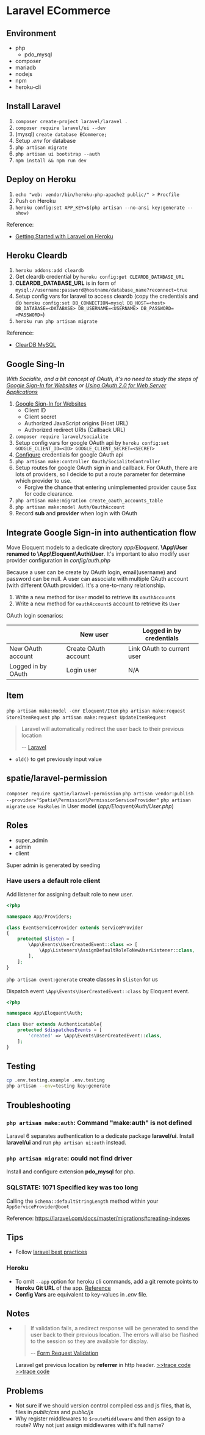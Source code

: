 # Laravel ECommerce

## Environment

-   php
    -   pdo_mysql
-   composer
-   mariadb
-   nodejs
-   npm
-   heroku-cli

## Install Laravel

1. `composer create-project laravel/laravel .`
2. `composer require laravel/ui --dev`
3. (mysql) `create database ECommerce;`
4. Setup _.env_ for database
5. `php artisan migrate`
6. `php artisan ui bootstrap --auth`
7. `npm install && npm run dev`

## Deploy on Heroku

1. `echo "web: vendor/bin/heroku-php-apache2 public/" > Procfile`
2. Push on Heroku
3. `heroku config:set APP_KEY=$(php artisan --no-ansi key:generate --show)`

Reference:

-   [Getting Started with Laravel on Heroku](https://devcenter.heroku.com/articles/getting-started-with-laravel)

## Heroku Cleardb

1. `heroku addons:add cleardb`
2. Get cleardb credential by `heroku config:get CLEARDB_DATABASE_URL`
3. **CLEARDB_DATABASE_URL** is in form of `mysql://username:password@hostname/database_name?reconnect=true`
4. Setup config vars for laravel to access cleardb (copy the credentials and do `heroku config:set DB_CONNECTION=mysql DB_HOST=<host> DB_DATABASE=<DATABASE> DB_USERNAME=<USERNAME> DB_PASSWORD=<PASSWORD>`)
5. `heroku run php artisan migrate`

Reference:

-   [ClearDB MySQL](https://devcenter.heroku.com/articles/cleardb)

## Google Sing-In

_With Socialite, and a bit concept of OAuth, it's no need to study the steps of [Google Sign-In for Websites](https://developers.google.com/identity/sign-in/web/sign-in) or [Using OAuth 2.0 for Web Server Applications](https://developers.google.com/identity/protocols/OAuth2WebServer)_

1. [Google Sign-In for Websites](https://developers.google.com/identity/sign-in/web/sign-in)
    - Client ID
    - Client secret
    - Authorized JavaScript origins (Host URL)
    - Authorized redirect URIs (Callback URL)
2. `composer require laravel/socialite`
3. Setup config vars for google OAuth api by `heroku config:set GOOGLE_CLIENT_ID=<ID> GOOGLE_CLIENT_SECRET=<SECRET>`
4. [Configure](https://laravel.com/docs/6.x/socialite#configuration) credentials for google OAuth api
5. `php artisan make:controller Oauth/SocialiteController`
6. Setup routes for google OAuth sign in and callback. For OAuth, there are lots of providers, so I decide to put a route parameter for determine which provider to use.
    - Forgive the chance that entering unimplemented provider cause 5xx for code clearance.
7. `php artisan make:migration create_oauth_accounts_table`
8. `php artisan make:model Auth/OauthAccount`
9. Record **sub** and **provider** when login with OAuth

## Integrate Google Sign-in into authentication flow

Move Eloquent models to a dedicate directory _app/Eloquent_.
**\App\User renamed to \App\Eloquent\Auth\User**. It's important to also modify user provider configuration in _config/auth.php_

Because a user can be create by OAuth login, email(username) and password can be null.
A user can associate with multiple OAuth account (with different OAuth provider).
It's a one-to-many relationship.

1. Write a new method for `User` model to retrieve its `oauthAccount`s
2. Write a new method for `oauthAccount`s account to retrieve its `User`

OAuth login scenarios:

|                    | New user             | Logged in by credentials   |
| ------------------ | -------------------- | -------------------------- |
| New OAuth account  | Create OAuth account | Link OAuth to current user |
| Logged in by OAuth | Login user           | N/A                        |

## Item

`php artisan make:model -cmr Eloquent/Item`
`php artisan make:request StoreItemRequest`
`php artisan make:request UpdateItemRequest`

> Laravel will automatically redirect the user back to their previous location
>
> -- [Laravel](https://laravel.com/docs/master/validation#quick-displaying-the-validation-errors)

-   `old()` to get previously input value

## spatie/laravel-permission

`composer require spatie/laravel-permission`
`php artisan vendor:publish --provider="Spatie\Permission\PermissionServiceProvider"`
`php artisan migrate`
`use HasRoles` in User model (_app/Eloquent/Auth/User.php_)

## Roles

-   super_admin
-   admin
-   client

Super admin is generated by seeding

### Have users a default role client

Add listener for assigning default role to new user.

```php
<?php

namespace App/Providers;

class EventServiceProvider extends ServiceProvider
{
    protected $listen = [
        \App\Events\UserCreatedEvent::class => [
            \App\Listeners\AssignDefaultRoleToNewUserListener::class,
        ],
    ];
}
```

`php artisan event:generate` create classes in `$listen` for us

Dispatch event `\App\Events\UserCreatedEvent::class` by Eloquent event.

```php
<?php

namespace App\Eloquent\Auth;

class User extends Authenticatable{
    protected $dispatchesEvents = [
        'created' => \App\Events\UserCreatedEvent::class,
    ];
}
```

## Testing

```sh
cp .env.testing.example .env.testing
php artisan --env=testing key:generate
```

## Troubleshooting

### `php artisan make:auth`: Command "make:auth" is not defined

Laravel 6 separates authentication to a dedicate package **laravel/ui**.
Install **laravel/ui** and run `php artisan ui:auth` instead.

### `php artisan migrate`: could not find driver

Install and configure extension **pdo_mysql** for php.

### SQLSTATE: 1071 Specified key was too long

Calling the `Schema::defaultStringLength` method within your `AppServiceProvider@boot`

Reference: https://laravel.com/docs/master/migrations#creating-indexes

## Tips

-   Follow [laravel best practices](https://github.com/alexeymezenin/laravel-best-practices)

### Heroku

-   To omit `--app` option for heroku cli commands, add a git remote points to **Heroku Git URL** of the app. [Reference](https://stackoverflow.com/questions/55470675/how-to-avoid-the-app-option-with-heroku-cli)
-   **Config Vars** are equivalent to key-values in _.env_ file.

## Notes

-   > If validation fails, a redirect response will be generated to send the user back to their previous location. The errors will also be flashed to the session so they are available for display.
    >
    > -- [Form Request Validation](https://laravel.com/docs/6.x/validation#form-request-validation)

    Laravel get previous location by **referrer** in http header.
    [>>trace code](https://github.com/laravel/framework/blob/15d67444846c712b6bec7db86e0647dc721c188f/src/Illuminate/Foundation/Exceptions/Handler.php#L274)
    [>>trace code](https://github.com/laravel/framework/blob/15d67444846c712b6bec7db86e0647dc721c188f/src/Illuminate/Routing/UrlGenerator.php#L156)

## Problems

-   Not sure if we should version control compiled css and js files,
    that is, files in _public/css_ and _public/js_
-   Why register middlewares to `$routeMiddleware` and then assign to a route? Why not just assign middlewares with it's full name?
